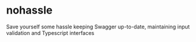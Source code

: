 # nohassle
Save yourself some hassle keeping Swagger up-to-date, maintaining input validation and Typescript interfaces

